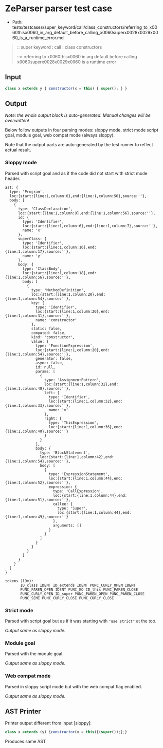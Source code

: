 # ZeParser parser test case

- Path: tests/testcases/super_keyword/call/class_constructors/referring_to_x0060thisx0060_in_arg_default_before_calling_x0060superx0028x0029x0060_is_a_runtime_error.md

> :: super keyword : call : class constructors
>
> ::> referring to x0060thisx0060 in arg default before calling x0060superx0028x0029x0060 is a runtime error

## Input

`````js
class x extends y { constructor(x = this) { super(); } }
`````

## Output

_Note: the whole output block is auto-generated. Manual changes will be overwritten!_

Below follow outputs in four parsing modes: sloppy mode, strict mode script goal, module goal, web compat mode (always sloppy).

Note that the output parts are auto-generated by the test runner to reflect actual result.

### Sloppy mode

Parsed with script goal and as if the code did not start with strict mode header.

`````
ast: {
  type: 'Program',
  loc:{start:{line:1,column:0},end:{line:1,column:56},source:''},
  body: [
    {
      type: 'ClassDeclaration',
      loc:{start:{line:1,column:0},end:{line:1,column:56},source:''},
      id: {
        type: 'Identifier',
        loc:{start:{line:1,column:6},end:{line:1,column:7},source:''},
        name: 'x'
      },
      superClass: {
        type: 'Identifier',
        loc:{start:{line:1,column:16},end:{line:1,column:17},source:''},
        name: 'y'
      },
      body: {
        type: 'ClassBody',
        loc:{start:{line:1,column:18},end:{line:1,column:56},source:''},
        body: [
          {
            type: 'MethodDefinition',
            loc:{start:{line:1,column:20},end:{line:1,column:54},source:''},
            key: {
              type: 'Identifier',
              loc:{start:{line:1,column:20},end:{line:1,column:31},source:''},
              name: 'constructor'
            },
            static: false,
            computed: false,
            kind: 'constructor',
            value: {
              type: 'FunctionExpression',
              loc:{start:{line:1,column:20},end:{line:1,column:54},source:''},
              generator: false,
              async: false,
              id: null,
              params: [
                {
                  type: 'AssignmentPattern',
                  loc:{start:{line:1,column:32},end:{line:1,column:40},source:''},
                  left: {
                    type: 'Identifier',
                    loc:{start:{line:1,column:32},end:{line:1,column:33},source:''},
                    name: 'x'
                  },
                  right: {
                    type: 'ThisExpression',
                    loc:{start:{line:1,column:36},end:{line:1,column:40},source:''}
                  }
                }
              ],
              body: {
                type: 'BlockStatement',
                loc:{start:{line:1,column:42},end:{line:1,column:54},source:''},
                body: [
                  {
                    type: 'ExpressionStatement',
                    loc:{start:{line:1,column:44},end:{line:1,column:52},source:''},
                    expression: {
                      type: 'CallExpression',
                      loc:{start:{line:1,column:44},end:{line:1,column:51},source:''},
                      callee: {
                        type: 'Super',
                        loc:{start:{line:1,column:44},end:{line:1,column:49},source:''}
                      },
                      arguments: []
                    }
                  }
                ]
              }
            }
          }
        ]
      }
    }
  ]
}

tokens (19x):
       ID_class IDENT ID_extends IDENT PUNC_CURLY_OPEN IDENT
       PUNC_PAREN_OPEN IDENT PUNC_EQ ID_this PUNC_PAREN_CLOSE
       PUNC_CURLY_OPEN ID_super PUNC_PAREN_OPEN PUNC_PAREN_CLOSE
       PUNC_SEMI PUNC_CURLY_CLOSE PUNC_CURLY_CLOSE
`````

### Strict mode

Parsed with script goal but as if it was starting with `"use strict"` at the top.

_Output same as sloppy mode._

### Module goal

Parsed with the module goal.

_Output same as sloppy mode._

### Web compat mode

Parsed in sloppy script mode but with the web compat flag enabled.

_Output same as sloppy mode._

## AST Printer

Printer output different from input [sloppy]:

````js
class x extends (y) {constructor(x = this){(super());};}
````

Produces same AST
